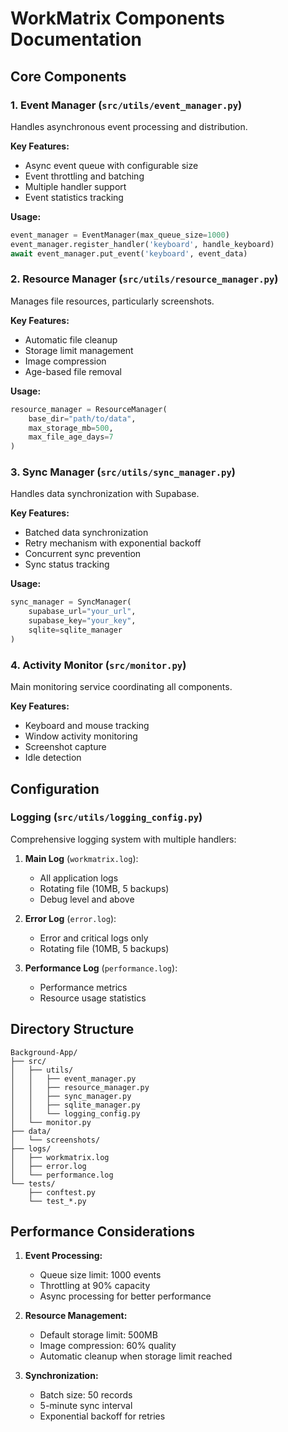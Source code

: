 # WorkMatrix Components Documentation

## Core Components

### 1. Event Manager (`src/utils/event_manager.py`)
Handles asynchronous event processing and distribution.

**Key Features:**
- Async event queue with configurable size
- Event throttling and batching
- Multiple handler support
- Event statistics tracking

**Usage:**
```python
event_manager = EventManager(max_queue_size=1000)
event_manager.register_handler('keyboard', handle_keyboard)
await event_manager.put_event('keyboard', event_data)
```

### 2. Resource Manager (`src/utils/resource_manager.py`)
Manages file resources, particularly screenshots.

**Key Features:**
- Automatic file cleanup
- Storage limit management
- Image compression
- Age-based file removal

**Usage:**
```python
resource_manager = ResourceManager(
    base_dir="path/to/data",
    max_storage_mb=500,
    max_file_age_days=7
)
```

### 3. Sync Manager (`src/utils/sync_manager.py`)
Handles data synchronization with Supabase.

**Key Features:**
- Batched data synchronization
- Retry mechanism with exponential backoff
- Concurrent sync prevention
- Sync status tracking

**Usage:**
```python
sync_manager = SyncManager(
    supabase_url="your_url",
    supabase_key="your_key",
    sqlite=sqlite_manager
)
```

### 4. Activity Monitor (`src/monitor.py`)
Main monitoring service coordinating all components.

**Key Features:**
- Keyboard and mouse tracking
- Window activity monitoring
- Screenshot capture
- Idle detection

## Configuration

### Logging (`src/utils/logging_config.py`)
Comprehensive logging system with multiple handlers:

1. **Main Log** (`workmatrix.log`):
   - All application logs
   - Rotating file (10MB, 5 backups)
   - Debug level and above

2. **Error Log** (`error.log`):
   - Error and critical logs only
   - Rotating file (10MB, 5 backups)

3. **Performance Log** (`performance.log`):
   - Performance metrics
   - Resource usage statistics

## Directory Structure

```
Background-App/
├── src/
│   ├── utils/
│   │   ├── event_manager.py
│   │   ├── resource_manager.py
│   │   ├── sync_manager.py
│   │   ├── sqlite_manager.py
│   │   └── logging_config.py
│   └── monitor.py
├── data/
│   └── screenshots/
├── logs/
│   ├── workmatrix.log
│   ├── error.log
│   └── performance.log
└── tests/
    ├── conftest.py
    └── test_*.py
```

## Performance Considerations

1. **Event Processing:**
   - Queue size limit: 1000 events
   - Throttling at 90% capacity
   - Async processing for better performance

2. **Resource Management:**
   - Default storage limit: 500MB
   - Image compression: 60% quality
   - Automatic cleanup when storage limit reached

3. **Synchronization:**
   - Batch size: 50 records
   - 5-minute sync interval
   - Exponential backoff for retries 